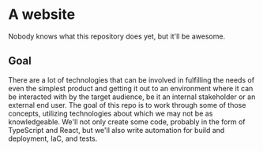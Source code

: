 # A website

Nobody knows what this repository does yet, but it'll be awesome.

## Goal

There are a lot of technologies that can be involved in fulfilling the needs of even the simplest product and getting it out to an environment where it can be interacted with by the target audience, be it an internal stakeholder or an external end user. The goal of this repo is to work through some of those concepts, utilizing technologies about which we may not be as knowledgeable. We'll not only create some code, probably in the form of TypeScript and React, but we'll also write automation for build and deployment, IaC, and tests.
